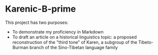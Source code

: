 # Karenic-B-prime
This project has two purposes:
- To demonstrate my proficiency in Markdown
- To draft an article on a historical linguistics topic: a proposed reconstruction of the "third tone" of Karen, a subgroup of the Tibeto-Burman branch of the Sino-Tibetan language family
